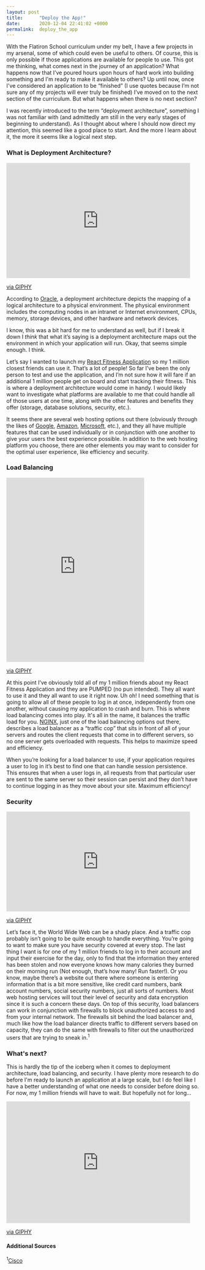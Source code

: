 ```yaml
---
layout: post
title:      "Deploy the App!"
date:       2020-12-04 22:41:02 +0000
permalink:  deploy_the_app
---
```



With the Flatiron School curriculum under my belt, I have a few projects in my arsenal, some of which could even be useful to others. Of course, this is only possible if those applications are available for people to use. This got me thinking, what comes next in the journey of an application? What happens now that I’ve poured hours upon hours of hard work into building something and I'm ready to make it available to others? Up until now, once I've considered an application to be “finished” (I use quotes because I’m not sure any of my projects will ever truly be finished) I’ve moved on to the next section of the curriculum. But what happens when there is no next section? 

I was recently introduced to the term “deployment architecture”, something I was not familiar with (and admittedly am still in the very early stages of beginning to understand). As I thought about where I should now direct my attention, this seemed like a good place to start. And the more I learn about it, the more it seems like a logical next step. 


### What is Deployment Architecture?

<iframe src="https://giphy.com/embed/SQgbkziuGrNxS" width="480" height="300" frameBorder="0" class="giphy-embed" allowFullScreen></iframe><p><a href="https://giphy.com/gifs/rocket-snail-SQgbkziuGrNxS">via GIPHY</a></p>

According to <a href="https://docs.oracle.com/cd/E19199-01/817-5759/dep_architect.html">Oracle</a>, a deployment architecture depicts the mapping of a logical architecture to a physical environment. The physical environment includes the computing nodes in an intranet or Internet environment, CPUs, memory, storage devices, and other hardware and network devices.

I know, this was a bit hard for me to understand as well, but if I break it down I *think* that what it’s saying is a deployment architecture maps out the environment in which your application will run. Okay, that seems simple enough. I think.

Let’s say I wanted to launch my <a href="https://github.com/ahotchkin/react-fitness-frontend">React Fitness Application</a> so my 1 million closest friends can use it. That’s a lot of people! So far I’ve been the only person to test and use the application, and I’m not sure how it will fare if an additional 1 million people get on board and start tracking their fitness. This is where a deployment architecture would come in handy. I would likely want to investigate what platforms are available to me that could handle all of those users at one time, along with the other features and benefits they offer (storage, database solutions, security, etc.).

It seems there are several web hosting options out there (obviously through the likes of <a href="https://cloud.google.com/solutions/web-hosting">Google</a>, <a href="https://aws.amazon.com/">Amazon</a>, <a href="https://azure.microsoft.com/en-us/services/app-service/web/">Microsoft</a>, etc.), and they all have multiple features that can be used individually or in conjunction with one another to give your users the best experience possible. In addition to the web hosting platform you choose, there are other elements you may want to consider for the optimal user experience, like efficiency and security.


### Load Balancing

<iframe src="https://giphy.com/embed/yHKOzZnHZyjkY" width="360" height="480" frameBorder="0" class="giphy-embed" allowFullScreen></iframe><p><a href="https://giphy.com/gifs/yHKOzZnHZyjkY">via GIPHY</a></p>

At this point I’ve obviously told all of my 1 million friends about my React Fitness Application and they are PUMPED (no pun intended). They all want to use it and they all want to use it right now. Uh oh! I need something that is going to allow all of these people to log in at once, independently from one another, without causing my application to crash and burn. This is where load balancing comes into play. It's all in the name, it balances the traffic load for you. <a href="https://www.nginx.com/resources/glossary/load-balancing/">NGINX</a>, just one of the load balancing options out there, describes a load balancer as a “traffic cop” that sits in front of all of your servers and routes the client requests that come in to different servers, so no one server gets overloaded with requests. This helps to maximize speed and efficiency.

When you’re looking for a load balancer to use, if your application requires a user to log in it’s best to find one that can handle session persistence. This ensures that when a user logs in, all requests from that particular user are sent to the same server so their session can persist and they don’t have to continue logging in as they move about your site. Maximum efficiency!


### Security

<iframe src="https://giphy.com/embed/81xwEHX23zhvy" width="480" height="260" frameBorder="0" class="giphy-embed" allowFullScreen></iframe><p><a href="https://giphy.com/gifs/81xwEHX23zhvy">via GIPHY</a></p>

Let’s face it, the World Wide Web can be a shady place. And a traffic cop probably isn’t going to be quite enough to handle everything. You’re going to want to make sure you have security covered at every stop. The last thing I want is for one of my 1 million friends to log in to their account and input their exercise for the day, only to find that the information they entered has been stolen and now everyone knows how many calories they burned on their morning run (Not enough, that’s how many! Run faster!). Or you know, maybe there’s a website out there where someone is entering information that is a bit more sensitive, like credit card numbers, bank account numbers, social security numbers, just all sorts of numbers. Most web hosting services will tout their level of security and data encryption since it is such a concern these days. On top of this security, load balancers can work in conjunction with firewalls to block unauthorized access to and from your internal network. The firewalls sit behind the load balancer and, much like how the load balancer directs traffic to different servers based on capacity, they can do the same with firewalls to filter out the unauthorized users that are trying to sneak in.<sup>1</sup>


### What's next?

This is hardly the tip of the iceberg when it comes to deployment architecture, load balancing, and security. I have plenty more research to do before I'm ready to launch an application at a large scale, but I do feel like I have a better understanding of what one needs to consider before doing so. For now, my 1 million friends will have to wait. But hopefully not for long...

<iframe src="https://giphy.com/embed/tXL4FHPSnVJ0A" width="480" height="317" frameBorder="0" class="giphy-embed" allowFullScreen></iframe><p><a href="https://giphy.com/gifs/kim-novak-tXL4FHPSnVJ0A">via GIPHY</a></p>

#### Additional Sources
<sup>1</sup><a href="https://www.cisco.com/c/en/us/td/docs/interfaces_modules/services_modules/csm/4-1-x/configuration/guide/icn/fwldbal.html#wp1037625">Cisco</a>



